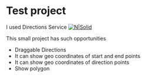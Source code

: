 # Test project
I used Directions Service [![N|Solid](https://www.gstatic.com/images/branding/product/1x/maps_32dp.png)](https://developers.google.com/maps/documentation/javascript/directions?hl=en)

This small project has such opportunities

  - Draggable Directions
  - It can show geo coordinates of start and end points
  - It can show geo coordinates of direction points
  - Show polygon
